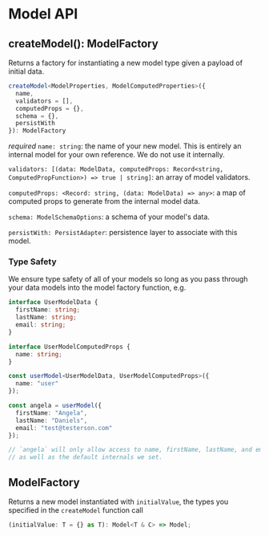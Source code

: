 # Model API

## createModel(): ModelFactory

Returns a factory for instantiating a new model type given a payload of initial data.

```ts
createModel<ModelProperties, ModelComputedProperties>({
  name,
  validators = [],
  computedProps = {},
  schema = {},
  persistWith
}): ModelFactory
```

_required_ `name: string`: the name of your new model. This is entirely an internal model for your own reference. We do not use it internally.

`validators: [(data: ModelData, computedProps: Record<string, ComputedPropFunction>) => true | string]`: an array of model validators.

`computedProps: <Record: string, (data: ModelData) => any>`: a map of computed props to generate from the internal model data.

`schema: ModelSchemaOptions`: a schema of your model's data.

`persistWith: PersistAdapter`: persistence layer to associate with this model.

### Type Safety

We ensure type safety of all of your models so long as you pass through your data models into the model factory function, e.g.

```ts
interface UserModelData {
  firstName: string;
  lastName: string;
  email: string;
}

interface UserModelComputedProps {
  name: string;
}

const userModel<UserModelData, UserModelComputedProps>({
  name: "user"
});

const angela = userModel({
  firstName: "Angela",
  lastName: "Daniels",
  email: "test@testerson.com"
});

// `angela` will only allow access to name, firstName, lastName, and email,
// as well as the default internals we set.
```

## ModelFactory

Returns a new model instantiated with `initialValue`, the types you specified in the `createModel` function call

```ts
(initialValue: T = {} as T): Model<T & C> => Model;
```
